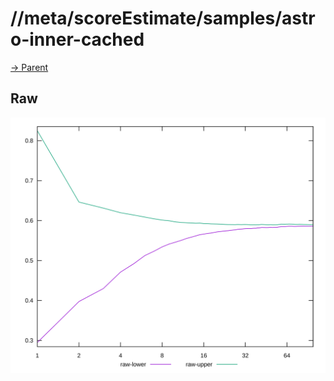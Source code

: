 
# //meta/scoreEstimate/samples/astro-inner-cached

[→ Parent](../..)


## Raw

![PLOT: raw-values](./raw/values.svg)
